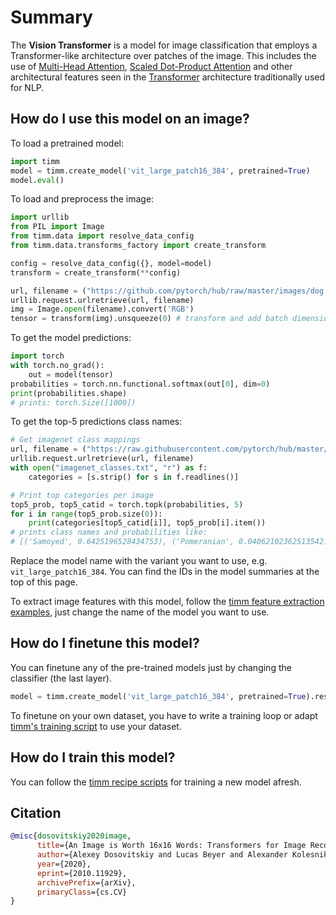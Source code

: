 # Summary

The **Vision Transformer** is a model for image classification that employs a Transformer-like architecture over patches of the image. This includes the use of [Multi-Head Attention](https://paperswithcode.com/method/multi-head-attention), [Scaled Dot-Product Attention](https://paperswithcode.com/method/scaled) and other architectural features seen in the [Transformer](https://paperswithcode.com/method/transformer) architecture traditionally used for NLP.

## How do I use this model on an image?
To load a pretrained model:

```python
import timm
model = timm.create_model('vit_large_patch16_384', pretrained=True)
model.eval()
```

To load and preprocess the image:
```python 
import urllib
from PIL import Image
from timm.data import resolve_data_config
from timm.data.transforms_factory import create_transform

config = resolve_data_config({}, model=model)
transform = create_transform(**config)

url, filename = ("https://github.com/pytorch/hub/raw/master/images/dog.jpg", "dog.jpg")
urllib.request.urlretrieve(url, filename)
img = Image.open(filename).convert('RGB')
tensor = transform(img).unsqueeze(0) # transform and add batch dimension
```

To get the model predictions:
```python
import torch
with torch.no_grad():
    out = model(tensor)
probabilities = torch.nn.functional.softmax(out[0], dim=0)
print(probabilities.shape)
# prints: torch.Size([1000])
```

To get the top-5 predictions class names:
```python
# Get imagenet class mappings
url, filename = ("https://raw.githubusercontent.com/pytorch/hub/master/imagenet_classes.txt", "imagenet_classes.txt")
urllib.request.urlretrieve(url, filename) 
with open("imagenet_classes.txt", "r") as f:
    categories = [s.strip() for s in f.readlines()]

# Print top categories per image
top5_prob, top5_catid = torch.topk(probabilities, 5)
for i in range(top5_prob.size(0)):
    print(categories[top5_catid[i]], top5_prob[i].item())
# prints class names and probabilities like:
# [('Samoyed', 0.6425196528434753), ('Pomeranian', 0.04062102362513542), ('keeshond', 0.03186424449086189), ('white wolf', 0.01739676296710968), ('Eskimo dog', 0.011717947199940681)]
```

Replace the model name with the variant you want to use, e.g. `vit_large_patch16_384`. You can find the IDs in the model summaries at the top of this page.

To extract image features with this model, follow the [timm feature extraction examples](https://rwightman.github.io/pytorch-image-models/feature_extraction/), just change the name of the model you want to use.

## How do I finetune this model?
You can finetune any of the pre-trained models just by changing the classifier (the last layer).
```python
model = timm.create_model('vit_large_patch16_384', pretrained=True).reset_classifier(NUM_FINETUNE_CLASSES)
```
To finetune on your own dataset, you have to write a training loop or adapt [timm's training
script](https://github.com/rwightman/pytorch-image-models/blob/master/train.py) to use your dataset.

## How do I train this model?

You can follow the [timm recipe scripts](https://rwightman.github.io/pytorch-image-models/scripts/) for training a new model afresh.

## Citation

```BibTeX
@misc{dosovitskiy2020image,
      title={An Image is Worth 16x16 Words: Transformers for Image Recognition at Scale}, 
      author={Alexey Dosovitskiy and Lucas Beyer and Alexander Kolesnikov and Dirk Weissenborn and Xiaohua Zhai and Thomas Unterthiner and Mostafa Dehghani and Matthias Minderer and Georg Heigold and Sylvain Gelly and Jakob Uszkoreit and Neil Houlsby},
      year={2020},
      eprint={2010.11929},
      archivePrefix={arXiv},
      primaryClass={cs.CV}
}
```

<!--
Models:
- Name: vit_large_patch16_384
  Metadata:
    FLOPs: 174702764032
    Batch Size: 512
    Training Data:
    - ImageNet
    - JFT-300M
    Training Techniques:
    - Cosine Annealing
    - Gradient Clipping
    - SGD with Momentum
    Training Resources: TPUv3
    Architecture:
    - Attention Dropout
    - Convolution
    - Dense Connections
    - Dropout
    - GELU
    - Layer Normalization
    - Multi-Head Attention
    - Scaled Dot-Product Attention
    - Tanh Activation
    File Size: 1218907013
    Tasks:
    - Image Classification
    Training Time: ''
    ID: vit_large_patch16_384
    Crop Pct: '1.0'
    Momentum: 0.9
    Image Size: '384'
    Weight Decay: 0.0
    Interpolation: bicubic
  Code: https://github.com/rwightman/pytorch-image-models/blob/5f9aff395c224492e9e44248b15f44b5cc095d9c/timm/models/vision_transformer.py#L561
  Config: ''
  In Collection: Vision Transformer
- Name: vit_base_patch16_224
  Metadata:
    FLOPs: 67394605056
    Epochs: 90
    Batch Size: 4096
    Training Data:
    - ImageNet
    - JFT-300M
    Training Techniques:
    - Cosine Annealing
    - Gradient Clipping
    - SGD with Momentum
    Training Resources: TPUv3
    Architecture:
    - Attention Dropout
    - Convolution
    - Dense Connections
    - Dropout
    - GELU
    - Layer Normalization
    - Multi-Head Attention
    - Scaled Dot-Product Attention
    - Tanh Activation
    File Size: 346292833
    Tasks:
    - Image Classification
    Training Time: ''
    ID: vit_base_patch16_224
    LR: 0.0008
    Dropout: 0.0
    Crop Pct: '0.9'
    Image Size: '224'
    Warmup Steps: 10000
    Weight Decay: 0.03
    Interpolation: bicubic
  Code: https://github.com/rwightman/pytorch-image-models/blob/5f9aff395c224492e9e44248b15f44b5cc095d9c/timm/models/vision_transformer.py#L503
  Config: ''
  In Collection: Vision Transformer
- Name: vit_base_patch16_384
  Metadata:
    FLOPs: 49348245504
    Batch Size: 512
    Training Data:
    - ImageNet
    - JFT-300M
    Training Techniques:
    - Cosine Annealing
    - Gradient Clipping
    - SGD with Momentum
    Training Resources: TPUv3
    Architecture:
    - Attention Dropout
    - Convolution
    - Dense Connections
    - Dropout
    - GELU
    - Layer Normalization
    - Multi-Head Attention
    - Scaled Dot-Product Attention
    - Tanh Activation
    File Size: 347460194
    Tasks:
    - Image Classification
    Training Time: ''
    ID: vit_base_patch16_384
    Crop Pct: '1.0'
    Momentum: 0.9
    Image Size: '384'
    Weight Decay: 0.0
    Interpolation: bicubic
  Code: https://github.com/rwightman/pytorch-image-models/blob/5f9aff395c224492e9e44248b15f44b5cc095d9c/timm/models/vision_transformer.py#L522
  Config: ''
  In Collection: Vision Transformer
- Name: vit_large_patch16_224
  Metadata:
    FLOPs: 119294746624
    Batch Size: 512
    Training Data:
    - ImageNet
    - JFT-300M
    Training Techniques:
    - Cosine Annealing
    - Gradient Clipping
    - SGD with Momentum
    Training Resources: TPUv3
    Architecture:
    - Attention Dropout
    - Convolution
    - Dense Connections
    - Dropout
    - GELU
    - Layer Normalization
    - Multi-Head Attention
    - Scaled Dot-Product Attention
    - Tanh Activation
    File Size: 1217350532
    Tasks:
    - Image Classification
    Training Time: ''
    ID: vit_large_patch16_224
    Crop Pct: '0.9'
    Momentum: 0.9
    Image Size: '224'
    Weight Decay: 0.0
    Interpolation: bicubic
  Code: https://github.com/rwightman/pytorch-image-models/blob/5f9aff395c224492e9e44248b15f44b5cc095d9c/timm/models/vision_transformer.py#L542
  Config: ''
  In Collection: Vision Transformer
- Name: vit_base_patch32_384
  Metadata:
    FLOPs: 12656142336
    Batch Size: 512
    Training Data:
    - ImageNet
    - JFT-300M
    Training Techniques:
    - Cosine Annealing
    - Gradient Clipping
    - SGD with Momentum
    Training Resources: TPUv3
    Architecture:
    - Attention Dropout
    - Convolution
    - Dense Connections
    - Dropout
    - GELU
    - Layer Normalization
    - Multi-Head Attention
    - Scaled Dot-Product Attention
    - Tanh Activation
    File Size: 353210979
    Tasks:
    - Image Classification
    Training Time: ''
    ID: vit_base_patch32_384
    Crop Pct: '1.0'
    Momentum: 0.9
    Image Size: '384'
    Weight Decay: 0.0
    Interpolation: bicubic
  Code: https://github.com/rwightman/pytorch-image-models/blob/5f9aff395c224492e9e44248b15f44b5cc095d9c/timm/models/vision_transformer.py#L532
  Config: ''
  In Collection: Vision Transformer
- Name: vit_base_resnet50_384
  Metadata:
    FLOPs: 49461491712
    Batch Size: 512
    Training Data:
    - ImageNet
    - JFT-300M
    Training Techniques:
    - Cosine Annealing
    - Gradient Clipping
    - SGD with Momentum
    Training Resources: TPUv3
    Architecture:
    - Attention Dropout
    - Convolution
    - Dense Connections
    - Dropout
    - GELU
    - Layer Normalization
    - Multi-Head Attention
    - Scaled Dot-Product Attention
    - Tanh Activation
    File Size: 395854632
    Tasks:
    - Image Classification
    Training Time: ''
    ID: vit_base_resnet50_384
    Crop Pct: '1.0'
    Momentum: 0.9
    Image Size: '384'
    Weight Decay: 0.0
    Interpolation: bicubic
  Code: https://github.com/rwightman/pytorch-image-models/blob/5f9aff395c224492e9e44248b15f44b5cc095d9c/timm/models/vision_transformer.py#L653
  Config: ''
  In Collection: Vision Transformer
- Name: vit_small_patch16_224
  Metadata:
    FLOPs: 28236450816
    Training Data:
    - ImageNet
    - JFT-300M
    Training Techniques:
    - Cosine Annealing
    - Gradient Clipping
    - SGD with Momentum
    Training Resources: TPUv3
    Architecture:
    - Attention Dropout
    - Convolution
    - Dense Connections
    - Dropout
    - GELU
    - Layer Normalization
    - Multi-Head Attention
    - Scaled Dot-Product Attention
    - Tanh Activation
    File Size: 195031454
    Tasks:
    - Image Classification
    Training Time: ''
    ID: vit_small_patch16_224
    Crop Pct: '0.9'
    Image Size: '224'
    Interpolation: bicubic
  Code: https://github.com/rwightman/pytorch-image-models/blob/5f9aff395c224492e9e44248b15f44b5cc095d9c/timm/models/vision_transformer.py#L490
  Config: ''
  In Collection: Vision Transformer
Collections:
- Name: Vision Transformer
  Paper:
    title: 'An Image is Worth 16x16 Words: Transformers for Image Recognition at Scale'
    url: https://paperswithcode.com//paper/an-image-is-worth-16x16-words-transformers-1
  type: model-index
Type: model-index
-->